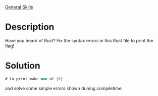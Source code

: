[General Skills](https://play.picoctf.org/practice/challenge/461?page=2)

# Description
Have you heard of Rust? Fix the syntax errors in this Rust file to print the flag!

# Solution

```rust
# to print make use of {0}
```
and solve some simple errors shown duning compiletime.

